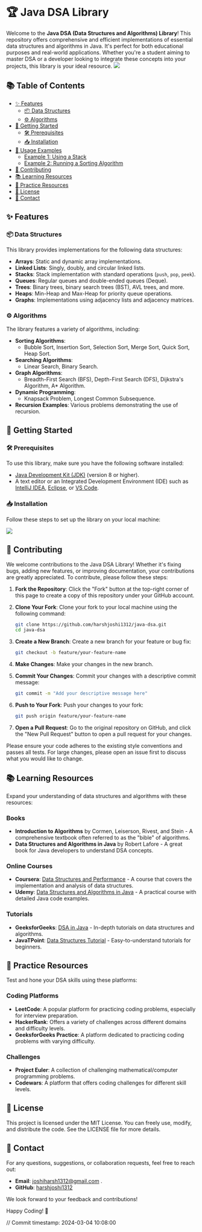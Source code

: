 # 🏆 Java DSA Library

Welcome to the **Java DSA (Data Structures and Algorithms) Library**! This repository offers comprehensive and efficient implementations of essential data structures and algorithms in Java. It's perfect for both educational purposes and real-world applications. Whether you're a student aiming to master DSA or a developer looking to integrate these concepts into your projects, this library is your ideal resource.
![](https://i.imgur.com/waxVImv.png)


## 📚 Table of Contents

- [✨ Features](#-features)
  - [📦 Data Structures](#-data-structures)
  - [⚙️ Algorithms](#️-algorithms)
- [🚀 Getting Started](#-getting-started)
  - [🛠️ Prerequisites](#️-prerequisites)
  - [📥 Installation](#-installation)
- [📘 Usage Examples](#-usage-examples)
  - [Example 1: Using a Stack](#example-1-using-a-stack)
  - [Example 2: Running a Sorting Algorithm](#example-2-running-a-sorting-algorithm)
- [🤝 Contributing](#-contributing)
- [📚 Learning Resources](#-learning-resources)
- [🔗 Practice Resources](#-practice-resources)
- [📝 License](#-license)
- [📧 Contact](#-contact)

## ✨ Features

### 📦 Data Structures

This library provides implementations for the following data structures:

- **Arrays**: Static and dynamic array implementations.
- **Linked Lists**: Singly, doubly, and circular linked lists.
- **Stacks**: Stack implementation with standard operations (`push`, `pop`, `peek`).
- **Queues**: Regular queues and double-ended queues (Deque).
- **Trees**: Binary trees, binary search trees (BST), AVL trees, and more.
- **Heaps**: Min-Heap and Max-Heap for priority queue operations.
- **Graphs**: Implementations using adjacency lists and adjacency matrices.

### ⚙️ Algorithms

The library features a variety of algorithms, including:

- **Sorting Algorithms**:
  - Bubble Sort, Insertion Sort, Selection Sort, Merge Sort, Quick Sort, Heap Sort.
- **Searching Algorithms**:
  - Linear Search, Binary Search.
- **Graph Algorithms**:
  - Breadth-First Search (BFS), Depth-First Search (DFS), Dijkstra's Algorithm, A* Algorithm.
- **Dynamic Programming**:
  - Knapsack Problem, Longest Common Subsequence.
- **Recursion Examples**: Various problems demonstrating the use of recursion.

## 🚀 Getting Started

### 🛠️ Prerequisites

To use this library, make sure you have the following software installed:

- [Java Development Kit (JDK)](https://www.oracle.com/java/technologies/javase-downloads.html) (version 8 or higher).
- A text editor or an Integrated Development Environment (IDE) such as [IntelliJ IDEA](https://www.jetbrains.com/idea/), [Eclipse](https://www.eclipse.org/), or [VS Code](https://code.visualstudio.com/).

### 📥 Installation

Follow these steps to set up the library on your local machine:


![](https://i.imgur.com/waxVImv.png)

## 🤝 Contributing

We welcome contributions to the Java DSA Library! Whether it's fixing bugs, adding new features, or improving documentation, your contributions are greatly appreciated. To contribute, please follow these steps:

1. **Fork the Repository**: Click the "Fork" button at the top-right corner of this page to create a copy of this repository under your GitHub account.

2. **Clone Your Fork**: Clone your fork to your local machine using the following command:

    ```bash
    git clone https://github.com/harshjoshi1312/java-dsa.git
    cd java-dsa
    ```

3. **Create a New Branch**: Create a new branch for your feature or bug fix:

    ```bash
    git checkout -b feature/your-feature-name
    ```

4. **Make Changes**: Make your changes in the new branch.

5. **Commit Your Changes**: Commit your changes with a descriptive commit message:

    ```bash
    git commit -m "Add your descriptive message here"
    ```

6. **Push to Your Fork**: Push your changes to your fork:

    ```bash
    git push origin feature/your-feature-name
    ```

7. **Open a Pull Request**: Go to the original repository on GitHub, and click the "New Pull Request" button to open a pull request for your changes.

Please ensure your code adheres to the existing style conventions and passes all tests. For large changes, please open an issue first to discuss what you would like to change.

## 📚 Learning Resources

Expand your understanding of data structures and algorithms with these resources:

### Books

- **Introduction to Algorithms** by Cormen, Leiserson, Rivest, and Stein - A comprehensive textbook often referred to as the "bible" of algorithms.
- **Data Structures and Algorithms in Java** by Robert Lafore - A great book for Java developers to understand DSA concepts.

### Online Courses

- **Coursera**: [Data Structures and Performance](https://www.coursera.org/learn/data-structures-optimizing-performance) - A course that covers the implementation and analysis of data structures.
- **Udemy**: [Data Structures and Algorithms in Java](https://www.udemy.com/course/data-structures-and-algorithms-in-java/) - A practical course with detailed Java code examples.

### Tutorials

- **GeeksforGeeks**: [DSA in Java](https://www.geeksforgeeks.org/data-structures/) - In-depth tutorials on data structures and algorithms.
- **JavaTPoint**: [Data Structures Tutorial](https://www.javatpoint.com/data-structure-tutorial) - Easy-to-understand tutorials for beginners.

## 🔗 Practice Resources

Test and hone your DSA skills using these platforms:

### Coding Platforms

- **LeetCode**: A popular platform for practicing coding problems, especially for interview preparation.
- **HackerRank**: Offers a variety of challenges across different domains and difficulty levels.
- **GeeksforGeeks Practice**: A platform dedicated to practicing coding problems with varying difficulty.

### Challenges

- **Project Euler**: A collection of challenging mathematical/computer programming problems.
- **Codewars**: A platform that offers coding challenges for different skill levels.

## 📝 License

This project is licensed under the MIT License. You can freely use, modify, and distribute the code. See the LICENSE file for more details.

## 📧 Contact

For any questions, suggestions, or collaboration requests, feel free to reach out:

- **Email**: joshiharsh1312@gmail.com .
- **GitHub**: [harshjoshi1312](https://github.com/harshjoshi1312)

We look forward to your feedback and contributions!

Happy Coding! 🚀

// Commit timestamp: 2024-03-04 10:08:00